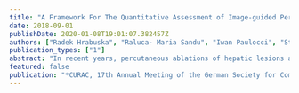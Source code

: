```yaml
---
title: "A Framework For The Quantitative Assessment of Image-guided Percutaneous Ablation of Hepatic Lesions"
date: 2018-09-01
publishDate: 2020-01-08T19:01:07.382457Z
authors: ["Radek Hrabuska", "Raluca- Maria Sandu", "Iwan Paulocci", "Stefan Weber"]
publication_types: ["1"]
abstract: "In recent years, percutaneous ablations of hepatic lesions are becoming a viable alternative to liver resection. Currently, radiologists’ subjective evaluation of the ablation success is considered as gold standard. However, further improvements in ablation technique require quantitative evaluation."
featured: false
publication: "*CURAC, 17th Annual Meeting of the German Society for Computer- and Robot-Assisted Surgery18th Annual Meeting of the German Society for Computer- and Robot-Assisted Surgery*"
---
```


